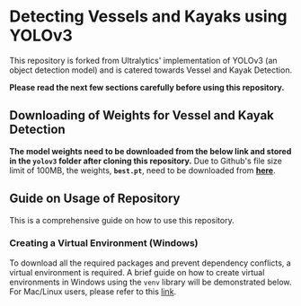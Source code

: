 # Detecting Vessels and Kayaks using YOLOv3

This repository is forked from Ultralytics' implementation of YOLOv3 (an object detection model) and is catered towards Vessel and Kayak Detection. 

**Please read the next few sections carefully before using this repository.**

## Downloading of Weights for Vessel and Kayak Detection
**The model weights need to be downloaded from the below link and stored in the `yolov3` folder after cloning this repository.**
Due to Github's file size limit of 100MB, the weights, **`best.pt`**, need to be downloaded from **[here](https://drive.google.com/file/d/1hgV7DGNPtnOMsAjWPQ47jEooxIBjC2lg/view?usp=sharing)**.

## Guide on Usage of Repository

This is a comprehensive guide on how to use this repository.

### Creating a Virtual Environment (Windows)
To download all the required packages and prevent dependency conflicts, a virtual environment is required. 
A brief guide on how to create virtual environments in Windows using the `venv` library will be demonstrated below. 
For Mac/Linux users, please refer to this [link](https://docs.python.org/3/library/venv.html). 













